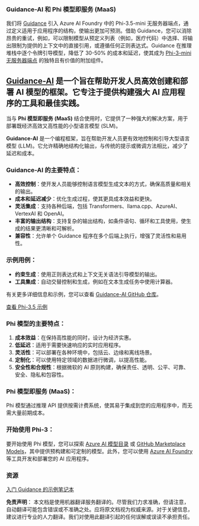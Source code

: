 ### Guidance-AI 和 Phi 模型即服务 (MaaS)
我们将 [Guidance](https://github.com/guidance-ai/guidance) 引入 Azure AI Foundry 中的 Phi-3.5-mini 无服务器端点，通过定义适用于应用程序的结构，使输出更加可预测。借助 Guidance，您可以消除昂贵的重试，例如，可以限制模型从预定义列表（例如，医疗代码）中选择、将输出限制为提供的上下文中的直接引用，或遵循任何正则表达式。Guidance 在推理堆栈中逐个令牌引导模型，降低了 30-50% 的成本和延迟，使其成为 [Phi-3-mini 无服务器端点](https://aka.ms/try-phi3.5mini) 的独特且有价值的附加组件。

## [**Guidance-AI**](https://github.com/guidance-ai/guidance) 是一个旨在帮助开发人员高效创建和部署 AI 模型的框架。它专注于提供构建强大 AI 应用程序的工具和最佳实践。

当与 **Phi 模型即服务 (MaaS)** 结合使用时，它提供了一种强大的解决方案，用于部署既经济高效又高性能的小型语言模型 (SLM)。

**Guidance-AI** 是一个编程框架，旨在帮助开发人员更有效地控制和引导大型语言模型 (LLM)。它允许精确地结构化输出，与传统的提示或微调方法相比，减少了延迟和成本。

### Guidance-AI 的主要特点：
- **高效控制**：使开发人员能够控制语言模型生成文本的方式，确保高质量和相关的输出。
- **成本和延迟减少**：优化生成过程，使其更具成本效益和更快。
- **灵活集成**：支持各种后端，包括 Transformers、llama.cpp、AzureAI、VertexAI 和 OpenAI。
- **丰富的输出结构**：支持复杂的输出结构，如条件语句、循环和工具使用，使生成的结果更清晰和可解析。
- **兼容性**：允许单个 Guidance 程序在多个后端上执行，增强了灵活性和易用性。

### 示例用例：
- **约束生成**：使用正则表达式和上下文无关语法引导模型的输出。
- **工具集成**：自动交替控制和生成，例如在文本生成任务中使用计算器。

有关更多详细信息和示例，您可以查看 [Guidance-AI GitHub 仓库](https://github.com/guidance-ai/guidance)。

[查看 Phi-3.5 示例](../../../../code/01.Introduce/guidance.ipynb)

### Phi 模型的主要特点：
1. **成本效益**：在保持高性能的同时，设计为经济实惠。
2. **低延迟**：适用于需要快速响应的实时应用程序。
3. **灵活性**：可以部署在各种环境中，包括云、边缘和离线场景。
4. **定制化**：可以使用特定领域的数据进行微调，以提高性能。
5. **安全性和合规性**：根据微软的 AI 原则构建，确保责任、透明、公平、可靠、安全、隐私和包容性。

### Phi 模型即服务 (MaaS)：
Phi 模型通过推理 API 提供按需计费系统，使其易于集成到您的应用程序中，而无需大量前期成本。

### 开始使用 Phi-3：
要开始使用 Phi 模型，您可以探索 [Azure AI 模型目录](https://ai.azure.com/explore/models) 或 [GitHub Marketplace Models](https://github.com/marketplace/models)，其中提供预构建和可定制的模型。此外，您可以使用 [Azure AI Foundry](https://ai.azure.com) 等工具开发和部署您的 AI 应用程序。

### 资源
[入门 Guidance 的示例笔记本](../../../../code/01.Introduce/guidance.ipynb)

**免责声明**：
本文档是使用机器翻译服务翻译的。尽管我们力求准确，但请注意，自动翻译可能包含错误或不准确之处。应将原文档视为权威来源。对于关键信息，建议进行专业的人力翻译。我们对使用此翻译引起的任何误解或误读不承担责任。